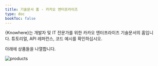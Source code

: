```yaml
---
title: 기술문서 홈 - 카카오 엔터프라이즈
type: doc
bookToc: false
---
```


{Knowhere}는 개발자 및 IT 전문가를 위한 카카오 엔터프라이즈 기술문서의 홈입니다. 튜토리얼, API 레퍼런스, 코드 예시를 확인하십시오.

아래에 상품들을 나열합니다.

![products](https://i.imgur.com/KQzwTZK.png)
